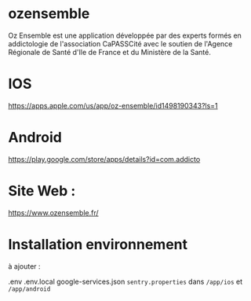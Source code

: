 # ozensemble

Oz Ensemble est une application développée par des experts formés en addictologie de l'association CaPASSCité avec le soutien de l'Agence Régionale de Santé d'Ile de France et du Ministère de la Santé.

# IOS

https://apps.apple.com/us/app/oz-ensemble/id1498190343?ls=1

# Android

https://play.google.com/store/apps/details?id=com.addicto

# Site Web :

https://www.ozensemble.fr/

# Installation environnement

à ajouter :

.env
.env.local
google-services.json
`sentry.properties` dans `/app/ios` et `/app/android`
